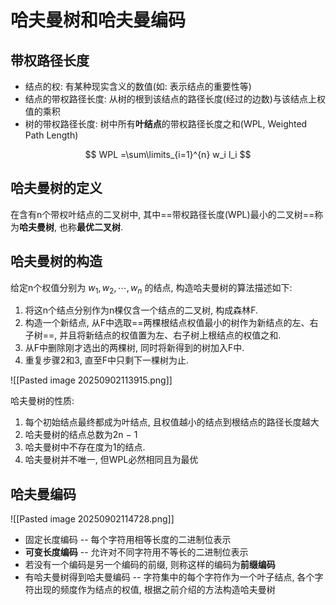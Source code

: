 # 哈夫曼树和哈夫曼编码

## 带权路径长度

- 结点的权: 有某种现实含义的数值(如: 表示结点的重要性等)
- 结点的带权路径长度: 从树的根到该结点的路径长度(经过的边数)与该结点上权值的乘积
- 树的带权路径长度: 树中所有**叶结点**的带权路径长度之和(WPL, Weighted Path Length)

$$
WPL =\sum\limits_{i=1}^{n} w_i l_i
$$

## 哈夫曼树的定义

在含有n个带权叶结点的二叉树中, 其中==带权路径长度(WPL)最小的二叉树==称为**哈夫曼树**, 也称**最优二叉树**.

## 哈夫曼树的构造

给定n个权值分别为 $w_1, w_2, \cdots, w_n$ 的结点, 构造哈夫曼树的算法描述如下:

1. 将这n个结点分别作为n棵仅含一个结点的二叉树, 构成森林F.
2. 构造一个新结点, 从F中选取==两棵根结点权值最小的树作为新结点的左、右子树==,
   并且将新结点的权值置为左、右子树上根结点的权值之和.
3. 从F中删除刚才选出的两棵树, 同时将新得到的树加入F中.
4. 重复步骤2和3, 直至F中只剩下一棵树为止.

![[Pasted image 20250902113915.png]]

哈夫曼树的性质:

1. 每个初始结点最终都成为叶结点, 且权值越小的结点到根结点的路径长度越大
2. 哈夫曼树的结点总数为2n − 1
3. 哈夫曼树中不存在度为1的结点.
4. 哈夫曼树并不唯一, 但WPL必然相同且为最优

## 哈夫曼编码

![[Pasted image 20250902114728.png]]

- 固定长度编码 -- 每个字符用相等长度的二进制位表示
- **可变长度编码** -- 允许对不同字符用不等长的二进制位表示
- 若没有一个编码是另一个编码的前缀, 则称这样的编码为**前缀编码**
- 有哈夫曼树得到哈夫曼编码 -- 字符集中的每个字符作为一个叶子结点, 各个字符出现的频度作为结点的权值, 根据之前介绍的方法构造哈夫曼树
